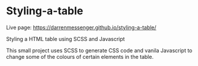 # Styling-a-table

Live page: https://darrenmessenger.github.io/styling-a-table/

Styling a HTML table using SCSS and Javascript

This small project uses SCSS to generate CSS code and vanila Javascript to change some of the colours of certain elements in the table. 
